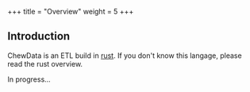 +++
title = "Overview"
weight = 5
+++

## Introduction

ChewData is an ETL build in [rust](https://www.rust-lang.org/). If you don't know this langage, please read the rust overview. 

In progress...
